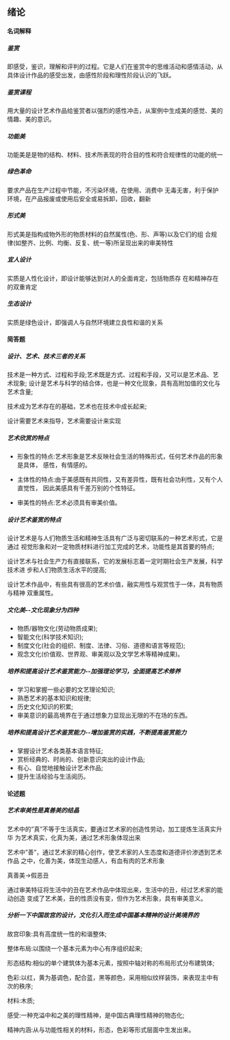 ## 绪论

#### 名词解释

##### 鉴赏

即感受，鉴识，理解和评判的过程。它是人们在鉴赏中的思维活动和感情活动，从具体设计作品的感受出发，由感性阶段和理性阶段认识的飞跃。

##### 鉴赏课程

用大量的设计艺术作品给鉴赏者以强烈的感性冲击，从案例中生成美的感觉、美的情趣、美的意识。

##### 功能美

功能美是是物的结构、材料、技术所表现的符合目的性和符合规律性的功能的统一

##### 绿色革命

要求产品在生产过程中节能，不污染环境，在使用、消费中 无毒无害，利于保护环境，在产品报废或使用后安全或易拆卸，回收，翻新

##### 形式美

形式美是指构成物外形的物质材料的自然属性\(色、形、声等\)以及它们的组 合规律\(如整齐、比例、均衡、反复、统一等\)所呈现出来的审美特性

##### 宜人设计

实质是人性化设计，即设计能够达到对人的全面肯定，包括物质存 在和精神存在的双重肯定

##### 生态设计

实质是绿色设计，即强调人与自然环境建立良性和谐的关系

#### 简答题

##### 设计、艺术、技术三者的关系

技术是一种方式、过程和手段;艺术既是方式、过程和手段，又可以是艺术品、艺术现象; 设计是艺术与科学的结合体，也是一种文化现象，具有高附加值的文化与艺术含量;

技术成为艺术存在的基础，艺术也在技术中成长起来;

设计需要艺术来指导，艺术需要设计来实现

##### 艺术欣赏的特点

* 形象性的特点:艺术形象是艺术反映社会生活的特殊形式，任何艺术作品的形象是具体， 感性，有情感的。

* 主体性的特点:由于美感既有共同性，又有差异性，既有社会功利性，又有个人直觉性， 因此美感具有千差万别的个性特征。

* 审美性的特点:艺术必须具有审美价值。

##### 设计艺术鉴赏的特点

设计艺术是与人们物质生活和精神生活具有广泛与密切联系的一种艺术形式，它是通过 视觉形象和对一定物质材料进行加工完成的艺术，功能性是其首要的特点;

设计艺术与社会生产力有直接联系，它的发展标志着一定时期社会生产发展，科学技术进 步和人们物质生活水平的提高;

设计艺术作品中，有些具有很高的艺术价值，融实用性与观赏性于一体，具有物质与精神 双重属性。

##### 文化美--文化现象分为四种

* 物质/器物文化\(劳动物质成果\);
* 智能文化\(科学技术知识\); 
* 制度文化\(社会的组织、制度、法律、习俗、道德和语言等规范\); 
* 观念文化\(价值观、世界观、审美观以及文学艺术等精神成果\)。 

##### 培养和提高设计艺术鉴赏能力--加强理论学习，全面提高艺术修养

* 学习和掌握一些必要的文艺理论知识;
* 熟悉艺术的基本知识和规律;
* 历史文化知识的积累; 
* 审美意识的最高境界在于通过想象力显现出无限的不在场的东西。

##### 培养和提高设计艺术鉴赏能力--增加鉴赏的实践，不断提高鉴赏能力

* 掌握设计艺术各类基本语言特征; 
* 赏析经典的、时尚的、创新意识突出的设计作品; 
* 有心、自觉地接触设计艺术作品;
* 提升生活经验与生活阅历。

#### 论述题

##### 艺术审美性是真善美的结晶

艺术中的”真”不等于生活真实，要通过艺术家的创造性劳动，加工提炼生活真实升华 为艺术真实，化真为美，通过艺术形象体现出来

艺术中”善”，通过艺术家的精心创作，使艺术家的人生态度和道德评价渗透到艺术作品 之中，化善为美，体现生动感人，有血有肉的艺术形象

真善美-&gt;假恶丑

通过审美特征将生活中的丑在艺术作品中体现出来，生活中的丑，经过艺术家的能动创造 变成了艺术美，丑的性质没有变，但作为艺术形象，具有审美意义。

##### 分析一下中国故宫的设计，文化引入而生成中国基本精神的设计美境界的

故宫印象:具有高度统一性的和谐整体;

整体布局:以围绕一个基本元素为中心有序组织起来;

形态结构:相似的单个建筑体为基本元素，按照中轴对称的布局形式分布建筑体;

色彩:以红，黄为基调色，配合蓝，黑等颜色，采用相似纹样装饰，来表现主中有次的秩序;

材料:木质;

感受:一种充溢中和之美的理性精神，是中国古典理性精神的物态化;

精神内涵:从与功能性相关的材料，形态，色彩等形式层面中生发出来。

